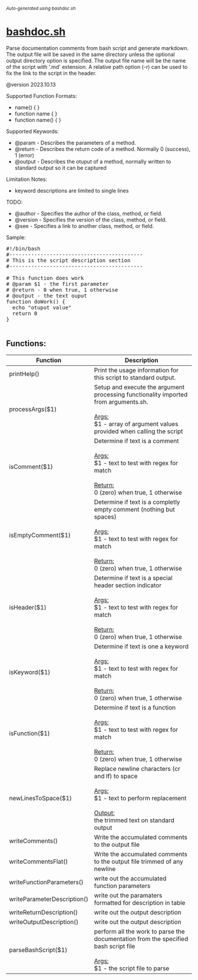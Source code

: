 <small><i>Auto-generated using bashdoc.sh</i></small>
# [bashdoc.sh](bashdoc.sh)

Parse documentation comments from bash script and generate markdown. The output file will
be saved in the same directory unless the optional output directory option is
specified.  The output file name will be the name of the script with '.md' extension.
A relative path option (-r) can be used to fix the link to the script in the header.<br>

@version 2023.10.13

Supported Function Formats:
- name() { }
- function name { }
- function name() { }

Supported Keywords:
- @param - Describes the parameters of a method.
- @return - Describes the return code of a method. Normally 0 (success), 1 (error)
- @output - Describes the otuput of a method, normally written to standard output so it can be captured

Limitation Notes:
- keyword descriptions are limited to single lines

TODO:<br>
- @author - Specifies the author of the class, method, or field.
- @version - Specifies the version of the class, method, or field.
- @see - Specifies a link to another class, method, or field.

Sample:
<pre>
#!/bin/bash
#-------------------------------------------
# This is the script description section
#-------------------------------------------

# This function does work
# @param $1 - the first parameter
# @return - 0 when true, 1 otherwise
# @output - the text ouput
function doWork() {
  echo "otuput value"
  return 0
}

</pre>


## Functions:
| Function | Description |
|----------|-------------|
| printHelp() | Print the usage information for this script to standard output.  |
| processArgs($1) | Setup and execute the argument processing functionality imported from arguments.sh.  <br><br><u>Args:</u><br>$1 - array of argument values provided when calling the script <br> |
| isComment($1) | Determine if text is a comment  <br><br><u>Args:</u><br>$1 - text to test with regex for match <br><br><u>Return:</u><br>0 (zero) when true, 1 otherwise<br> |
| isEmptyComment($1) | Determine if text is a completly empty comment (nothing but spaces)  <br><br><u>Args:</u><br>$1 - text to test with regex for match <br><br><u>Return:</u><br>0 (zero) when true, 1 otherwise<br> |
| isHeader($1) | Determine if text is a special header section indicator  <br><br><u>Args:</u><br>$1 - text to test with regex for match <br><br><u>Return:</u><br>0 (zero) when true, 1 otherwise<br> |
| isKeyword($1) | Determine if text is one a keyword  <br><br><u>Args:</u><br>$1 - text to test with regex for match <br><br><u>Return:</u><br>0 (zero) when true, 1 otherwise<br> |
| isFunction($1) | Determine if text is a function  <br><br><u>Args:</u><br>$1 - text to test with regex for match <br><br><u>Return:</u><br>0 (zero) when true, 1 otherwise<br> |
| newLinesToSpace($1) | Replace newline characters (cr and lf) to space  <br><br><u>Args:</u><br>$1 - text to perform replacement <br><br><u>Output:</u><br>the trimmed text on standard output<br> |
| writeComments() | Write the accumulated comments to the output file  |
| writeCommentsFlat() | Write the accumulated comments to the output file trimmed of any newline  |
| writeFunctionParameters() | write out the accumulated function parameters  |
| writeParameterDescription() | write out the paramaters formatted for description in table  |
| writeReturnDescription() | write out the output description  |
| writeOutputDescription() | write out the output description  |
| parseBashScript($1) | perform all the work to parse the documentation from the specified bash script file  <br><br><u>Args:</u><br>$1 - the script file to parse <br> |
